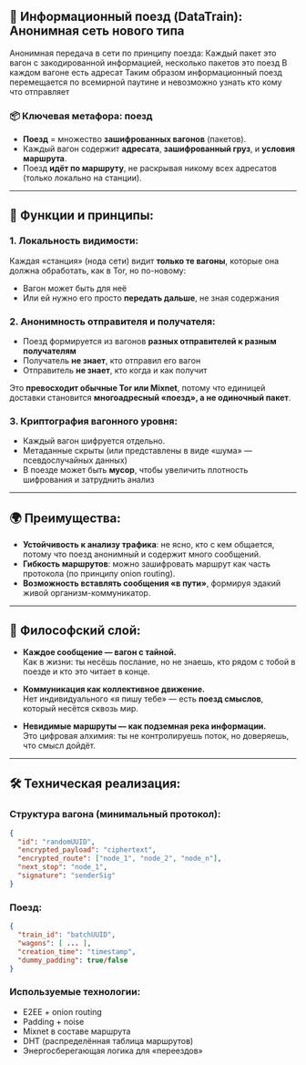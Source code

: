 ## 🚄 **Информационный поезд (DataTrain): Анонимная сеть нового типа**

Анонимная передача в сети по принципу поезда:
Каждый пакет это вагон с закодированной информацией, несколько пакетов это поезд
В каждом вагоне есть адресат
Таким образом информационный поезд перемещается по всемирной паутине и невозможно узнать кто кому что отправляет


### 📦 **Ключевая метафора: поезд**
- **Поезд** = множество **зашифрованных вагонов** (пакетов).
- Каждый вагон содержит **адресата**, **зашифрованный груз**, и **условия маршрута**.
- Поезд **идёт по маршруту**, не раскрывая никому всех адресатов (только локально на станции).

---

## 🔐 **Функции и принципы:**

### 1. **Локальность видимости**:
Каждая «станция» (нода сети) видит **только те вагоны**, которые она должна обработать, как в Tor, но по-новому:
- Вагон может быть для неё
- Или ей нужно его просто **передать дальше**, не зная содержания

### 2. **Анонимность отправителя и получателя**:
- Поезд формируется из вагонов **разных отправителей к разным получателям**
- Получатель **не знает**, кто отправил его вагон
- Отправитель **не знает**, кто когда и как получит

Это **превосходит обычные Tor или Mixnet**, потому что единицей доставки становится **многоадресный «поезд», а не одиночный пакет**.

### 3. **Криптография вагонного уровня**:
- Каждый вагон шифруется отдельно.
- Метаданные скрыты (или представлены в виде «шума» — псевдослучайных данных)
- В поезде может быть **мусор**, чтобы увеличить плотность шифрования и затруднить анализ

---

## 🌍 **Преимущества:**

- **Устойчивость к анализу трафика**: не ясно, кто с кем общается, потому что поезд анонимный и содержит много сообщений.
- **Гибкость маршрутов**: можно зашифровать маршрут как часть протокола (по принципу onion routing).
- **Возможность вставлять сообщения «в пути»**, формируя эдакий живой организм-коммуникатор.

---

## 🧠 **Философский слой:**

- **Каждое сообщение — вагон с тайной.**  
Как в жизни: ты несёшь послание, но не знаешь, кто рядом с тобой в поезде и кто это читает в конце.

- **Коммуникация как коллективное движение.**  
Нет индивидуального «я пишу тебе» — есть **поезд смыслов**, который несётся сквозь мир.

- **Невидимые маршруты — как подземная река информации.**  
Это цифровая алхимия: ты не контролируешь поток, но доверяешь, что смысл дойдёт.

---

## 🛠️ **Техническая реализация:**

### Структура вагона (минимальный протокол):
```json
{
  "id": "randomUUID",
  "encrypted_payload": "ciphertext",
  "encrypted_route": ["node_1", "node_2", "node_n"],
  "next_stop": "node_1",
  "signature": "senderSig"
}
```

### Поезд:
```json
{
  "train_id": "batchUUID",
  "wagons": [ ... ],
  "creation_time": "timestamp",
  "dummy_padding": true/false
}
```

### Используемые технологии:
- E2EE + onion routing
- Padding + noise
- Mixnet в составе маршрута
- DHT (распределённая таблица маршрутов)
- Энергосберегающая логика для «переездов»
